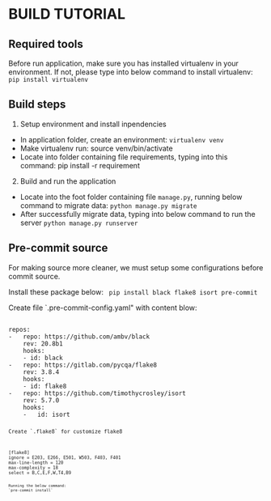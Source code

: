 
# BUILD TUTORIAL

## Required tools  
Before run application, make sure you has installed virtualenv in your environment. If not, please type into below command to install virtualenv:  `pip install virtualenv`

## Build steps
1. Setup environment and install inpendencies
* In application folder, create an environment: `virtualenv venv`
* Make virtualenv run: source venv/bin/activate
* Locate into folder containing file requirements, typing into this command: pip install -r requirement

2. Build and run the application
* Locate into the foot folder containing file `manage.py`, running below command to migrate data:
		`python manage.py migrate`
* After successfully migrate data, typing into below command to run the server
		`python manage.py runserver`

## Pre-commit source

For making source more cleaner, we must setup some configurations before commit source.

Install these package below:
` pip install black flake8 isort pre-commit`

Create file `.pre-commit-config.yaml" with content blow:

<pre><code>
repos:
-   repo: https://github.com/ambv/black
    rev: 20.8b1
    hooks:
    - id: black
-   repo: https://gitlab.com/pycqa/flake8
    rev: 3.8.4
    hooks:
    - id: flake8
-   repo: https://github.com/timothycrosley/isort
    rev: 5.7.0
    hooks:
    -   id: isort
<code><pre>

Create `.flake8` for customize flake8

<pre><code>
[flake8]
ignore = E203, E266, E501, W503, F403, F401
max-line-length = 120
max-complexity = 18
select = B,C,E,F,W,T4,B9
<code><pre>

Running the below command:
`pre-commit install`





